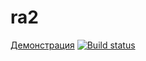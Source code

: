 # ra2

[Демонстрация](https://sergexy.github.io/ra3/)
[![Build status](https://ci.appveyor.com/api/projects/status/16efxk949n5qohs1?svg=true)](https://ci.appveyor.com/project/SergExy/ra3)
